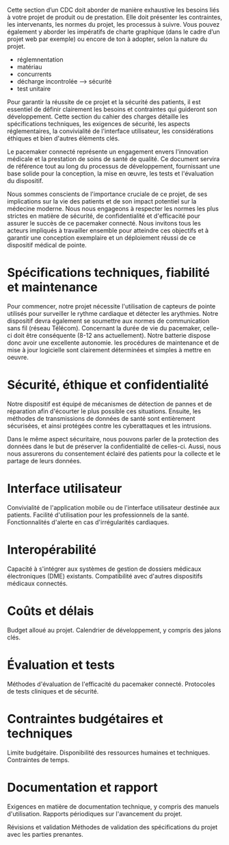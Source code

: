 Cette section d’un CDC doit aborder de manière exhaustive les besoins liés à votre projet de produit ou de prestation. 
Elle doit présenter les contraintes, les intervenants, les normes du projet, les processus à suivre. Vous pouvez également
y aborder les impératifs de charte graphique (dans le cadre d’un projet web par exemple) ou encore de ton à adopter, selon la 
nature du projet.


- réglemnentation
- matériau
- concurrents
- décharge incontrolée --> sécurité
- test unitaire 


Pour garantir la réussite de ce projet et la sécurité des patients, il est essentiel de définir clairement les besoins et contraintes qui guideront son développement. Cette section du cahier des charges détaille les spécifications techniques, les exigences de sécurité, les aspects réglementaires, la convivialité de l'interface utilisateur, les considérations éthiques et bien d'autres éléments clés.

Le pacemaker connecté représente un engagement envers l'innovation médicale et la prestation de soins de santé de qualité. Ce document servira de référence tout au long du processus de développement, fournissant une base solide pour la conception, la mise en œuvre, les tests et l'évaluation du dispositif.

Nous sommes conscients de l'importance cruciale de ce projet, de ses implications sur la vie des patients et de son impact potentiel sur la médecine moderne. Nous nous engageons à respecter les normes les plus strictes en matière de sécurité, de confidentialité et d'efficacité pour assurer le succès de ce pacemaker connecté. Nous invitons tous les acteurs impliqués à travailler ensemble pour atteindre ces objectifs et à garantir une conception exemplaire et un déploiement réussi de ce dispositif médical de pointe.


Spécifications techniques, fiabilité et maintenance
====================================================

Pour commencer, notre projet nécessite l'utilisation de capteurs de pointe utilisés pour surveiller le rythme cardiaque et détecter les arythmies. Notre dispositif devra également se soumettre aux normes de communication sans fil (réseau Télécom). Concernant la durée de vie du pacemaker, celle-ci doit être conséquente (8-12 ans actuellement). Notre batterie dispose donc avoir une excellente autonomie. les procédures de maintenance et de mise à jour logicielle sont clairement déterminées et simples à mettre en oeuvre. 



Sécurité, éthique et confidentialité
===========================

Notre dispositif est équipé de mécanismes de détection de pannes et de réparation afin d'écourter le plus possible ces situations. Ensuite, les méthodes de transmissions de données de santé sont entièrement sécurisées, et ainsi protégées contre les cyberattaques et les intrusions.

Dans le même aspect sécuritaire, nous pouvons parler de la protection des données dans le but de préserver la confidentialité de celles-ci. Aussi, nous nous assurerons du consentement éclairé des patients pour la collecte et le partage de leurs données.


Interface utilisateur
======================

Convivialité de l'application mobile ou de l'interface utilisateur destinée aux patients.
Facilité d'utilisation pour les professionnels de la santé.
Fonctionnalités d'alerte en cas d'irrégularités cardiaques.

Interopérabilité
==================

Capacité à s'intégrer aux systèmes de gestion de dossiers médicaux électroniques (DME) existants.
Compatibilité avec d'autres dispositifs médicaux connectés.


Coûts et délais
==================

Budget alloué au projet.
Calendrier de développement, y compris des jalons clés.

Évaluation et tests
====================

Méthodes d'évaluation de l'efficacité du pacemaker connecté.
Protocoles de tests cliniques et de sécurité.

Contraintes budgétaires et techniques
======================================

Limite budgétaire.
Disponibilité des ressources humaines et techniques.
Contraintes de temps.

Documentation et rapport
==========================

Exigences en matière de documentation technique, y compris des manuels d'utilisation.
Rapports périodiques sur l'avancement du projet.

Révisions et validation
Méthodes de validation des spécifications du projet avec les parties prenantes.


